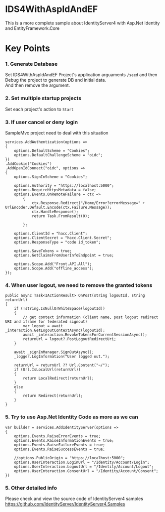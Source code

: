 # IDS4WithAspIdAndEF
This is a more complete sample about IdentityServer4 with Asp.Net Identity and EntityFramework.Core

Key Points
===
### 1. Generate Database
Set IDS4WithAspIdAndEF Project's application arguaments `/seed` and then Debug the project to generate DB and initial data. \
And then remove the argument.
### 2. Set multiple startup projects
Set each project's action to `Start`

### 3. If user cancel or deny login
SampleMvc project need to deal with this situation
```
services.AddAuthentication(options =>
{
    options.DefaultScheme = "Cookies";
    options.DefaultChallengeScheme = "oidc";
})
.AddCookie("Cookies")
.AddOpenIdConnect("oidc", options =>
{
    options.SignInScheme = "Cookies";

    options.Authority = "https://localhost:5000";
    options.RequireHttpsMetadata = false;
    options.Events.OnRemoteFailure = ctx =>
        {
            ctx.Response.Redirect("/Home/Error?errorMessage=" + UrlEncoder.Default.Encode(ctx.Failure.Message));
            ctx.HandleResponse();
            return Task.FromResult(0);

        };

    options.ClientId = "hacc.Client";
    options.ClientSecret = "hacc.Client.Secret";
    options.ResponseType = "code id_token";

    options.SaveTokens = true;
    options.GetClaimsFromUserInfoEndpoint = true;

    options.Scope.Add("Front.API.All");
    options.Scope.Add("offline_access");
});
```
### 4. When user logout, we need to remove the granted tokens
```
public async Task<IActionResult> OnPost(string logoutId, string returnUrl)
{            
    if (!string.IsNullOrWhiteSpace(logoutId))
    {
        // get context information (client name, post logout redirect URI and iframe for federated signout)
        var logout = await _interaction.GetLogoutContextAsync(logoutId);
        await _interaction.RevokeTokensForCurrentSessionAsync();
        returnUrl = logout?.PostLogoutRedirectUri;
    }

    await _signInManager.SignOutAsync();
    _logger.LogInformation("User logged out.");

    returnUrl = returnUrl ?? Url.Content("~/");
    if (Url.IsLocalUrl(returnUrl))
    {
        return LocalRedirect(returnUrl);
    }
    else
    {
        return Redirect(returnUrl);
    }
}
```

### 5. Try to use Asp.Net Identity Code as more as we can
```
var builder = services.AddIdentityServer(options =>
{
    options.Events.RaiseErrorEvents = true;
    options.Events.RaiseInformationEvents = true;
    options.Events.RaiseFailureEvents = true;
    options.Events.RaiseSuccessEvents = true;

    //options.PublicOrigin = "https://localhost:5000";
    options.UserInteraction.LoginUrl = "/Identity/Account/Login";
    options.UserInteraction.LogoutUrl = "/Identity/Account/Logout";
    options.UserInteraction.ConsentUrl = "/Identity/Account/Consent";
})
```
### 5. Other detailed info
Please check and view the source code of IdentityServer4 samples
https://github.com/IdentityServer/IdentityServer4.Samples

